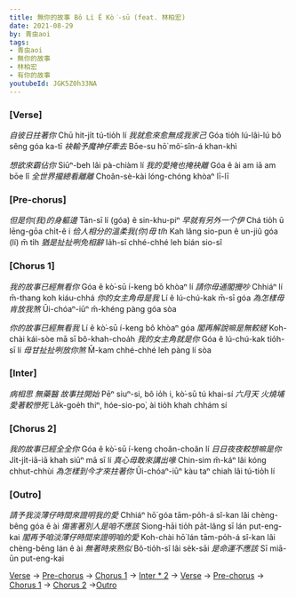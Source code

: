 ```yaml
---
title: 無你的故事 Bô Lí Ê Kò͘-sū (feat. 林柏宏)
date: 2021-08-29
by: 青虫aoi
tags:
- 青虫aoi
- 無你的故事
- 林柏宏
- 有你的故事
youtubeId: JGK5Z0h33NA
---
```


### [Verse]
*自彼日拄著你*
Chū hit-ji̍t tú-tio̍h lí
*我就愈來愈無成我家己*
Góa tio̍h lú-lâi-lú bô sêng góa ka-tī
*袂輸予魔神仔牽去*
Bōe-su hō͘ mô͘-sîn-á khan-khì

*想欲來霸佔你*
Siūⁿ-beh lâi pà-chiàm lí
*我的愛掩也掩袂離*
Góa ê ài am iā am bōe lî
*全世界攏總看離離*
Choân-sè-kài lóng-chóng khòaⁿ lī-lī

### [Pre-chorus]

*但是你(我)的身軀邊*
Tān-sī lí (góa) ê sin-khu-piⁿ
*早就有另外一个伊*
Chá tio̍h ū lēng-gōa chi̍t-ê i
*佮人相分的溫柔我(你)毋 ti̍h*
Kah lâng sio-pun ê un-jiû góa (lí) m̄ ti̍h
*猶是扯扯咧免相辭*
Ia̍h-sī chhé-chhé leh bián sio-sî

### [Chorus 1]

*我的故事已經無看你*
Góa ê kò͘-sū í-keng bô khòaⁿ lí
*請你毋通閣攪吵*
Chhiáⁿ lí m̄-thang koh kiáu-chhá
*你的女主角毋是我*
Lí ê lú-chú-kak m̄-sī góa
*為怎樣毋肯放我煞*
Ūi-chóaⁿ-iūⁿ m̄-khéng pàng góa sòa

*你的故事已經無看我*
Lí ê kò͘-sū í-keng bô khòaⁿ góa
*閣再解說嘛是無較縒*
Koh-chài kái-sòe mā sī bô-khah-choa̍h
*我的女主角就是你*
Góa ê lú-chú-kak tio̍h-sī lí
*毋甘扯扯咧放你煞*
M̄-kam chhé-chhé leh pàng lí sòa

### [Inter]

*病相思 無藥醫 故事拄開始*
Pēⁿ siuⁿ-si, bô io̍h i, kò͘-sū tú khai-sí
*六月天 火燒埔 愛著較慘死*
La̍k-goe̍h thiⁿ, hóe-sio-po͘, ài tio̍h khah chhám sí

### [Chorus 2]

*我的故事已經全全你*
Góa ê kò͘-sū í-keng choân-choân lí
*日日夜夜較想嘛是你*
Ji̍t-ji̍t-iā-iā khah siūⁿ mā sī lí
*真心毋敢來講出喙*
Chin-sim m̄-káⁿ lâi kóng chhut-chhùi
*為怎樣到今才來拄著你*
Ūi-chóaⁿ-iūⁿ kàu taⁿ chiah lâi tú-tio̍h lí

### [Outro]
*請予我淡薄仔時間來證明我的愛*
Chhiáⁿ hō͘ góa tām-po̍h-á sî-kan lâi chèng-bêng góa ê ài
*傷害著別人是咱不應該*
Siong-hāi tio̍h pa̍t-lâng sī lán put-eng-kai
*閣再予咱淡薄仔時間來證明咱的愛*
Koh-chài hō͘ lán tām-po̍h-á sî-kan lâi chèng-bêng lán ê ài
*無著時來熟似*
Bô-tio̍h-sî lâi se̍k-sāi
*是命運不應該*
Sī miā-ūn put-eng-kai

[Verse](#Verse) → [Pre-chorus](#Pre-chorus) → [Chorus 1](#Chorus-1) → [Inter * 2](#Inter) → [Verse](#Verse) → [Pre-chorus](#Pre-chorus) → [Chorus 1](#Chorus-1) → [Chorus 2](#Chorus-2) →[Outro](#Outro)
